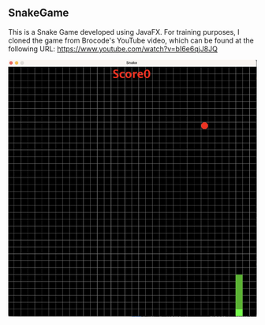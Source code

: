 ## SnakeGame

This is a Snake Game developed using JavaFX. For training purposes, I cloned the game from Brocode's YouTube video, which can be found at the following URL:
https://www.youtube.com/watch?v=bI6e6qjJ8JQ


<img src="./src/resources/ScreenShot01.png" alt="ScreenShot" />